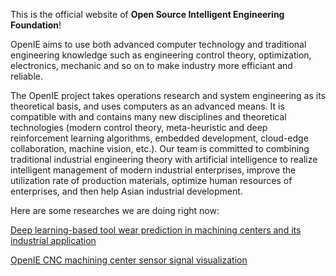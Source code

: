 This is the official website of **Open Source Intelligent Engineering Foundation**!

OpenIE aims to use both advanced computer technology and traditional engineering knowledge such as engineering control theory, optimization, electronics, mechanic and so on to make industry more efficiant and reliable.

The OpenIE project takes operations research and system engineering as its theoretical basis, and uses computers as an advanced means. It is compatible with and contains many new disciplines and theoretical technologies (modern control theory, meta-heuristic and deep reinforcement learning algorithms, embedded development, cloud-edge collaboration, machine vision, etc.). Our team is committed to combining traditional industrial engineering theory with artificial intelligence to realize intelligent management of modern industrial enterprises, improve the utilization rate of production materials, optimize human resources of enterprises, and then help Asian industrial development.

Here are some researches we are doing right now:

[Deep learning-based tool wear prediction in machining centers and its industrial application](https://github.com/Open-Source-Intelligent-Engineering/OpenIE-WaveAnalysis)

[OpenIE CNC machining center sensor signal visualization](https://github.com/Open-Source-Intelligent-Engineering/OpenIE-Streamlit)
